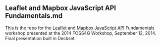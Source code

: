 Leaflet and Mapbox JavaScript API Fundamentals.md
----
This is the repo for the [Leaflet](http://leafletjs.com/reference.html) and [Mapbox JavaScript API](https://www.mapbox.com/mapbox.js/) Fundamentals workshop presented at the 2014 FOSS4G Workshop, September 12, 2014. Final presentation built in Deckset.
